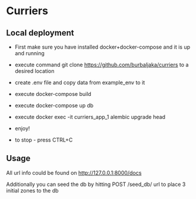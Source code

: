 # Curriers


## Local deployment

- First make sure you have installed docker+docker-compose and it is up and running
- execute command git clone https://github.com/burbaljaka/curriers to a desired location
- create .env file and copy data from example_env to it
- execute docker-compose build
- execute docker-compose up db
- execute docker exec -it curriers_app_1 alembic upgrade head
- enjoy!


- to stop - press CTRL+C

## Usage
All url info could be found on http://127.0.0.1:8000/docs

Additionally you can seed the db by hitting POST /seed_db/ url to place 3 initial zones to the db

